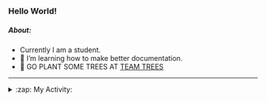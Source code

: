 ### Hello World!

##### About:
- Currently I am a student.
- 🌱 I’m learning how to make better documentation.
- 🌱 GO PLANT SOME TREES AT [TEAM TREES](https://teamtrees.org/)

---
<details>
  <summary>:zap: My Activity:</summary>
  
<!--START_SECTION:waka-->
![Code Time](http://img.shields.io/badge/Code%20Time-1%2C199%20hrs%2024%20mins-blue)

**I'm a Night 🦉** 

```text
🌞 Morning                1882 commits        ██░░░░░░░░░░░░░░░░░░░░░░░   09.99 % 
🌆 Daytime                6416 commits        █████████░░░░░░░░░░░░░░░░   34.07 % 
🌃 Evening                5424 commits        ███████░░░░░░░░░░░░░░░░░░   28.80 % 
🌙 Night                  5109 commits        ███████░░░░░░░░░░░░░░░░░░   27.13 % 
```
📅 **I'm Most Productive on Wednesday** 

```text
Monday                   2656 commits        ████░░░░░░░░░░░░░░░░░░░░░   14.10 % 
Tuesday                  2560 commits        ███░░░░░░░░░░░░░░░░░░░░░░   13.59 % 
Wednesday                4398 commits        ██████░░░░░░░░░░░░░░░░░░░   23.36 % 
Thursday                 2441 commits        ███░░░░░░░░░░░░░░░░░░░░░░   12.96 % 
Friday                   1967 commits        ███░░░░░░░░░░░░░░░░░░░░░░   10.45 % 
Saturday                 1642 commits        ██░░░░░░░░░░░░░░░░░░░░░░░   08.72 % 
Sunday                   3167 commits        ████░░░░░░░░░░░░░░░░░░░░░   16.82 % 
```


📊 **This Week I Spent My Time On** 

```text
🔥 Editors: 
VS Code                  5 hrs 49 mins       ███████████████░░░░░░░░░░   60.86 % 
IntelliJ                 3 hrs 44 mins       ██████████░░░░░░░░░░░░░░░   39.14 % 

🐱‍💻 Projects: 
file-utils               4 hrs 25 mins       ████████████░░░░░░░░░░░░░   46.29 % 
CSE224-Fundamentals-of-An2 hrs 6 mins        ██████░░░░░░░░░░░░░░░░░░░   22.02 % 
demo                     1 hr 30 mins        ████░░░░░░░░░░░░░░░░░░░░░   15.79 % 
leetc                    1 hr 10 mins        ███░░░░░░░░░░░░░░░░░░░░░░   12.29 % 
perfperf                 6 mins              ░░░░░░░░░░░░░░░░░░░░░░░░░   01.16 % 
```


 Last Updated on 14/09/2023 22:11:28 UTC
<!--END_SECTION:waka-->
</details>
